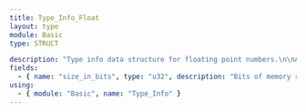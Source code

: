 ```yaml
---
title: Type_Info_Float
layout: type
module: Basic
type: STRUCT

description: "Type info data structure for floating point numbers.\n\nApplies to floats of all bit sizes."
fields:
  - { name: "size_in_bits", type: "u32", description: "Bits of memory required to store the numerical value." }
using:
  - { module: "Basic", name: "Type_Info" }
---
```


